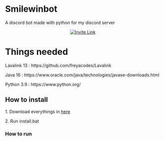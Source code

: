 # Smilewinbot
A discord bot made with python for my discord server
<p align="center">
  <a href="https://discord.gg/R8RYXyB4Cg"><img alt="Invite Link" src="https://discordapp.com/api/guilds/394451338140057610/widget.png?style=shield"></a>
</p>
<div id="need">
<h1>Things needed</h1>
</div>
<p>Lavalink 13 : https://github.com/freyacodes/Lavalink</p>
<p>Java 16 : https://www.oracle.com/java/technologies/javase-downloads.html</p>
<p>Python 3.9 : https://www.python.org/</p>
<h2>How to install</h2>
<p>1. Download everythings in <a href="#need">here</a></p>
<p>2. Run install.bat</p>
<h3> How to run</h3>



